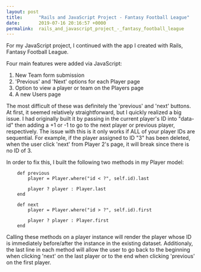 ```yaml
---
layout: post
title:      "Rails and JavaScript Project - Fantasy Football League"
date:       2019-07-16 20:16:57 +0000
permalink:  rails_and_javascript_project_-_fantasy_football_league
---
```



For my JavaScript project, I continued with the app I created with Rails, Fantasy Football League.

Four main features were added via JavaScript: 

1. New Team form submission 
2. 'Previous' and 'Next' options for each Player page
3. Option to view a player or team on the Players page
4. A new Users page

The most difficult of these was definitely the 'previous' and 'next' buttons. At first, it seemed relatively straightforward, but I quickly realized a big issue. I had originally built it by passing in the current player's ID into "data-id" then adding a +1 or -1 to go to the next player or previous player, respectively. The issue with this is it only works if ALL of your player IDs are sequential. For example, if the player assigned to ID "3" has been deleted, when the user click 'next' from Player 2's page, it will break since there is no ID of 3.

In order to fix this, I built the following two methods in my Player model:

```
    def previous
        player = Player.where("id < ?", self.id).last

        player ? player : Player.last
    end

    def next
        player = Player.where("id > ?", self.id).first

        player ? player : Player.first
    end
```

Calling these methods on a player instance will render the player whose ID is immediately before/after the instance in the existing dataset. Additionaly, the last line in each method will allow the user to go back to the beginning when clicking 'next' on the last player or to the end when clicking 'previous' on the first player.
